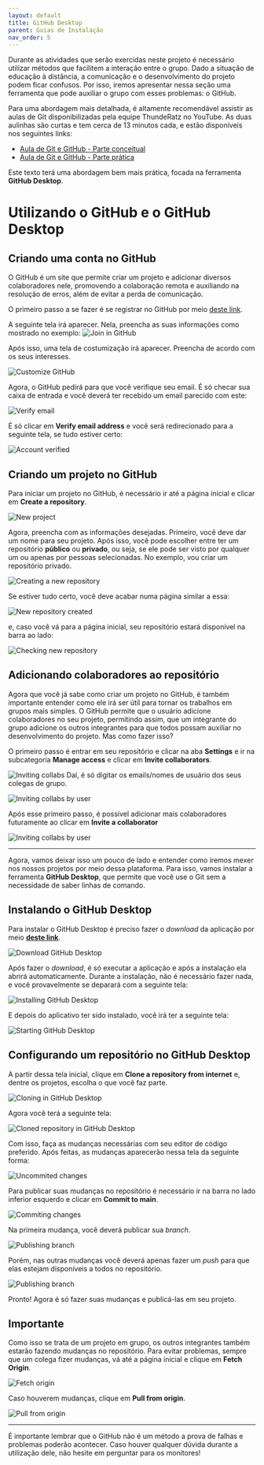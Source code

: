 ```yaml
---
layout: default
title: GitHub Desktop
parent: Guias de Instalação
nav_order: 5
---
```



Durante as atividades que serão exercidas neste projeto é necessário utilizar métodos que facilitem a interação entre o grupo. Dado a situação de educação à distância, a comunicação e o desenvolvimento do projeto podem ficar confusos. Por isso, iremos apresentar nessa seção uma ferramenta que pode auxiliar o grupo com esses problemas: o GitHub.

Para uma abordagem mais detalhada, é altamente recomendável assistir as aulas de Git disponibilizadas pela equipe ThundeRatz no YouTube. As duas aulinhas são curtas e tem cerca de 13 minutos cada, e estão disponíveis nos seguintes links:

- [Aula de Git e GitHub - Parte conceitual](https://www.youtube.com/watch?v=nb8BoPCD5h4)
- [Aula de Git e GitHub - Parte prática](https://www.youtube.com/watch?v=jFiit3u-uKY)

Este texto terá uma abordagem bem mais prática, focada na ferramenta **GitHub Desktop**.

# Utilizando o GitHub e o GitHub Desktop

## Criando uma conta no GitHub

O GitHub é um site que permite criar um projeto e adicionar diversos colaboradores nele, promovendo a colaboração remota e auxiliando na resolução de erros, além de evitar a perda de comunicação. 

O primeiro passo a se fazer é se registrar no GitHub por meio [deste link](https://github.com/join?ref_cta=Sign+up&ref_loc=header+logged+out&ref_page=%2F&source=header-home).

A seguinte tela irá aparecer. Nela, preencha as suas informações como mostrado no exemplo:
![Join in GitHub](../assets/gif/GitHub/join.gif)

Após isso, uma tela de costumização irá aparecer. Preencha de acordo com os seus interesses.

![Customize GitHub](../assets/gif/GitHub/customize.gif)

Agora, o GitHub pedirá para que você verifique seu email. É só checar sua caixa de entrada e você deverá ter recebido um email parecido com este:

![Verify email](../assets/img/GitHub/emailverify.png)

É só clicar em **Verify email address** e você será redirecionado para a seguinte tela, se tudo estiver certo:

![Account verified](../assets/img/GitHub/accountverified.png)

## Criando um projeto no GitHub

Para iniciar um projeto no GitHub, é necessário ir até a página inicial e clicar em **Create a repository**.

![New project](../assets/gif/GitHub/newProject.gif)

Agora, preencha com as informações desejadas. Primeiro, você deve dar um nome para seu projeto. Após isso, você pode escolher entre ter um repositório **público** ou **privado**, ou seja, se ele pode ser visto por qualquer um ou apenas por pessoas selecionadas.
No exemplo, vou criar um repositório privado.

![Creating a new repository](../assets/gif/GitHub/newRepository.gif)

Se estiver tudo certo, você deve acabar numa página similar a essa:

![New repository created](../assets/img/GitHub/repositorycompleted.png)

e, caso você vá para a página inicial, seu repositório estará disponível na barra ao lado:

![Checking new repository](../assets/gif/GitHub/newRepositorycreated.gif)

## Adicionando colaboradores ao repositório

Agora que você já sabe como criar um projeto no GitHub, é também importante entender como ele irá ser útil para tornar os trabalhos em grupos mais simples. O GitHub permite que o usuário adicione colaboradores no seu projeto, permitindo assim, que um integrante do grupo adicione os outros integrantes para que todos possam auxiliar no desenvolvimento do projeto. Mas como fazer isso?

O primeiro passo é entrar em seu repositório e clicar na aba **Settings** e ir na subcategoria **Manage access** e clicar em **Invite collaborators**.

![Inviting collabs](../assets/gif/GitHub/invitingcollabs.gif)
Daí, é só digitar os emails/nomes de usuário dos seus colegas de grupo.

![Inviting collabs by user](../assets/img/GitHub/invitemyself.png)

Após esse primeiro passo, é possível adicionar mais colaboradores futuramente ao clicar em **Invite a collaborator**

![Inviting collabs by user](../assets/img/GitHub/inviteothers.png)
___
Agora, vamos deixar isso um pouco de lado e entender como iremos mexer nos nossos projetos por meio dessa plataforma. Para isso, vamos instalar a ferramenta **GitHub Desktop**, que permite que você use o Git sem a necessidade de saber linhas de comando.

## Instalando o GitHub Desktop

Para instalar o GitHub Desktop é preciso fazer o *download* da aplicação por meio [**deste link**](https://desktop.github.com/).

![Download GitHub Desktop](../assets/gif/GitHub/download.gif)

Após fazer o *download*, é só executar a aplicação e após a instalação ela abrirá automaticamente. Durante a instalação, não é necessário fazer nada, e você provavelmente se deparará com a seguinte tela:

![Installing GitHub Desktop](../assets/img/GitHub/installing.png)

E depois do aplicativo ter sido instalado, você irá ter a seguinte tela:

![Starting GitHub Desktop](../assets/img/GitHub/startgd.png)

## Configurando um repositório no GitHub Desktop

A partir dessa tela inicial, clique em **Clone a repository from internet** e, dentre os projetos, escolha o que você faz parte.

![Cloning in GitHub Desktop](../assets/gif/GitHub/clonningrepo.gif)

Agora você terá a seguinte tela:

![Cloned repository in GitHub Desktop](../assets/img/GitHub/clonedrepo.png)

Com isso, faça as mudanças necessárias com seu editor de código preferido. Após feitas, as mudanças aparecerão nessa tela da seguinte forma:

![Uncommited changes](../assets/img/GitHub/uncommitedchanges.png)

Para publicar suas mudanças no repositório é necessário ir na barra no lado inferior esquerdo e clicar em **Commit to main**.

![Commiting changes](../assets/gif/GitHub/addtest.gif)

Na primeira mudança, você deverá publicar sua *branch*.

![Publishing branch](../assets/gif/GitHub/publishbranch.gif)

Porém, nas outras mudanças você deverá apenas fazer um *push* para que elas estejam disponíveis a todos no repositório.

![Publishing branch](../assets/gif/GitHub/pushtoorigin.gif)

Pronto! Agora é só fazer suas mudanças e publicá-las em seu projeto.

## **Importante**

Como isso se trata de um projeto em grupo, os outros integrantes também estarão fazendo mudanças no repositório. Para evitar problemas, sempre que um colega fizer mudanças, vá até a página inicial e clique em **Fetch Origin**.

![Fetch origin](../assets/img/GitHub/fetchorigin.png)

Caso houverem mudanças, clique em **Pull from origin**.

![Pull from origin](../assets/gif/GitHub/pullfromorigin.gif)

___

É importante lembrar que o GitHub não é um método a prova de falhas e problemas poderão acontecer. Caso houver qualquer dúvida durante a utilização dele, não hesite em perguntar para os monitores!
